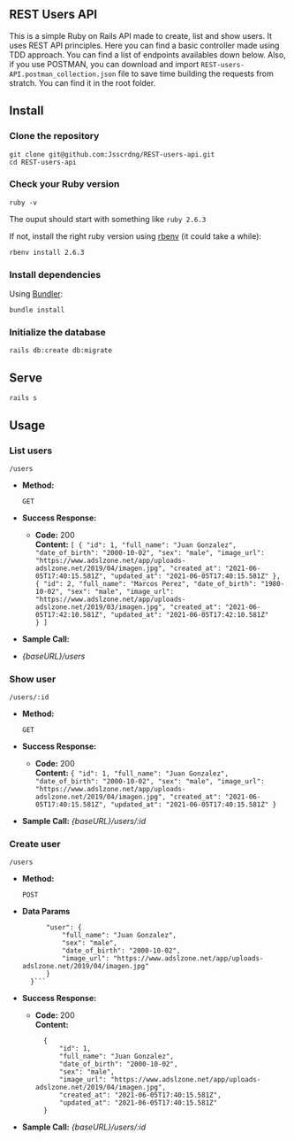 **REST Users API**
----
This is a simple Ruby on Rails API made to create, list and show users. It uses REST API principles. Here you can find a basic controller made using TDD approach. You can find a list of endpoints availables down below. Also, if you use POSTMAN, you can download and import `REST-users-API.postman_collection.json` file to save time building the requests from stratch. You can find it in the root folder.

## Install

### Clone the repository

```shell
git clone git@github.com:Jsscrdng/REST-users-api.git
cd REST-users-api
```

### Check your Ruby version

```shell
ruby -v
```

The ouput should start with something like `ruby 2.6.3`

If not, install the right ruby version using [rbenv](https://github.com/rbenv/rbenv) (it could take a while):

```shell
rbenv install 2.6.3
```

### Install dependencies

Using [Bundler](https://github.com/bundler/bundler):

```shell
bundle install
```

### Initialize the database

```shell
rails db:create db:migrate
```

## Serve

```shell
rails s
```


**Usage**
----

### **List users**

    /users

* **Method:**
  
  `GET`

* **Success Response:**
  * **Code:** 200 <br />
    **Content:** ```[
        {
            "id": 1,
            "full_name": "Juan Gonzalez",
            "date_of_birth": "2000-10-02",
            "sex": "male",
            "image_url": "https://www.adslzone.net/app/uploads-adslzone.net/2019/04/imagen.jpg",
            "created_at": "2021-06-05T17:40:15.581Z",
            "updated_at": "2021-06-05T17:40:15.581Z"
        },
        {
            "id": 2,
            "full_name": "Marcos Perez",
            "date_of_birth": "1980-10-02",
            "sex": "male",
            "image_url": "https://www.adslzone.net/app/uploads-adslzone.net/2019/03/imagen.jpg",
            "created_at": "2021-06-05T17:42:10.581Z",
            "updated_at": "2021-06-05T17:42:10.581Z"        }
    ]```
* **Sample Call:**
* _{baseURL}/users_

### **Show user**

    /users/:id

* **Method:**
  
  `GET`

* **Success Response:**
  * **Code:** 200 <br />
    **Content:** ```{
        "id": 1,
        "full_name": "Juan Gonzalez",
        "date_of_birth": "2000-10-02",
        "sex": "male",
        "image_url": "https://www.adslzone.net/app/uploads-adslzone.net/2019/04/imagen.jpg",
        "created_at": "2021-06-05T17:40:15.581Z",
        "updated_at": "2021-06-05T17:40:15.581Z"
    }```
* **Sample Call:**
  _{baseURL}/users/:id_
  
### **Create user**

    /users

* **Method:**
  
  `POST`
* **Data Params**

  ```{
        "user": {
            "full_name": "Juan Gonzalez",
            "sex": "male",
            "date_of_birth": "2000-10-02",
            "image_url": "https://www.adslzone.net/app/uploads-adslzone.net/2019/04/imagen.jpg"
        } 
    }```

* **Success Response:**
  * **Code:** 200 <br />
    **Content:** 
    ```
      {
          "id": 1,
          "full_name": "Juan Gonzalez",
          "date_of_birth": "2000-10-02",
          "sex": "male",
          "image_url": "https://www.adslzone.net/app/uploads-adslzone.net/2019/04/imagen.jpg",
          "created_at": "2021-06-05T17:40:15.581Z",
          "updated_at": "2021-06-05T17:40:15.581Z"
      }
      ```
* **Sample Call:**
    _{baseURL}/users/:id_
